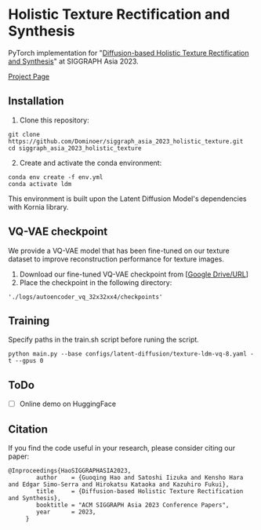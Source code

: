 # Holistic Texture Rectification and Synthesis
PyTorch implementation for "[Diffusion-based Holistic Texture Rectification and Synthesis](https://arxiv.org/pdf/2309.14759)" at SIGGRAPH Asia 2023.


[Project Page](https://dominoer.github.io/siggraph_asia_2023_holistic_texture/)

## Installation
1. Clone this repository:
```
git clone https://github.com/Dominoer/siggraph_asia_2023_holistic_texture.git
cd siggraph_asia_2023_holistic_texture
```

2. Create and activate the conda environment:
```
conda env create -f env.yml
conda activate ldm
```
This environment is built upon the Latent Diffusion Model's dependencies with Kornia library. 


## VQ-VAE checkpoint
We provide a VQ-VAE model that has been fine-tuned on our texture dataset to improve reconstruction performance for texture images.
1. Download our fine-tuned VQ-VAE checkpoint from [[Google Drive/URL](https://drive.google.com/file/d/1s6L0fFDuYyS2aXHCwgLSSd10a3Ms1GiM/view?usp=sharing)]
2. Place the checkpoint in the following directory:
```
'./logs/autoencoder_vq_32x32xx4/checkpoints'
```

## Training
Specify paths in the train.sh script before runing the script.
```
python main.py --base configs/latent-diffusion/texture-ldm-vq-8.yaml -t --gpus 0
```

## ToDo
 - [ ] Online demo on HuggingFace

## Citation
If you find the code useful in your research, please consider citing our paper:
```
@Inproceedings{HaoSIGGRAPHASIA2023,
		author    = {Guoqing Hao and Satoshi Iizuka and Kensho Hara and Edgar Simo-Serra and Hirokatsu Kataoka and Kazuhiro Fukui},
		title     = {Diffusion-based Holistic Texture Rectification and Synthesis},
		booktitle = "ACM SIGGRAPH Asia 2023 Conference Papers",
		year      = 2023,
	 }
```